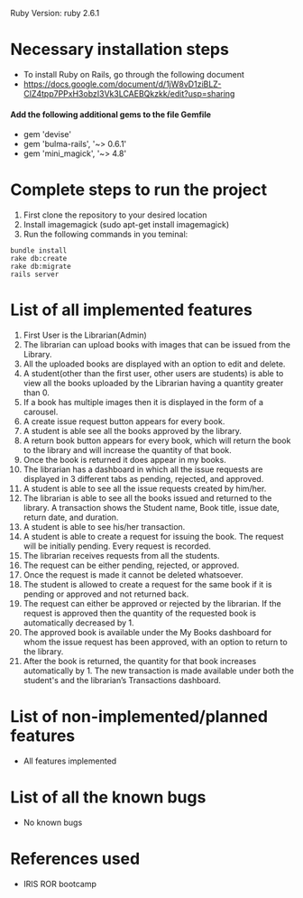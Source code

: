 Ruby Version: ruby 2.6.1
# Necessary installation steps
- To install Ruby on Rails, go through the following document
- https://docs.google.com/document/d/1jW8vD1ziBLZ-ClZ4tpp7PPxH3obzI3Vk3LCAEBQkzkk/edit?usp=sharing
#### Add the following additional gems to the file Gemfile
- gem 'devise'
- gem 'bulma-rails', '~> 0.6.1'
- gem 'mini_magick', '~> 4.8'
# Complete steps to run the project
1. First clone the repository to your desired location
2. Install imagemagick (sudo apt-get install imagemagick)
2. Run the following commands in you teminal:
```
bundle install
rake db:create
rake db:migrate
rails server
```
# List of all implemented features
1. First User is the Librarian(Admin)
2. The librarian can upload books with images that can be issued from the Library.
3. All the uploaded books are displayed with an option to edit and delete.
4. A student(other than the first user, other users are students) is able to view all the books uploaded by the Librarian having a quantity greater than 0.
5. If a book has multiple images then it is displayed in the form of a carousel.
5. A create issue request button appears for every book.
6. A student is able see all the books approved by the library.
7. A return book button appears for every book, which will return the book to the library and will increase the quantity of that book.
8. Once the book is returned it does appear in my books.
9. The librarian has a dashboard in which all the issue requests are displayed in 3 different tabs as pending, rejected, and approved.
10. A student is able to see all the issue requests created by him/her.
11. The librarian is able to see all the books issued and returned to the library. A transaction shows the Student name, Book title, issue date, return date, and duration.
12. A student is able to see his/her transaction. 
13. A student is able to create a request for issuing the book. The request will be initially pending. Every request is recorded.
14. The librarian receives requests from all the students.
15. The request can be either pending, rejected, or approved.
16. Once the request is made it cannot be deleted whatsoever. 
17. The student is allowed to create a request for the same book if it is pending or approved and not returned back.
18. The request can either be approved or rejected by the librarian. If the request is approved then the quantity of the requested book is automatically decreased by 1.
19. The approved book is available under the My Books dashboard for whom the issue request has been approved, with an option to return to the library.
20. After the book is returned, the quantity for that book increases automatically by 1. The new transaction is made available under both the student's and the librarian’s Transactions dashboard.



# List of non-implemented/planned features
- All features implemented
# List of all the known bugs
- No known bugs
# References used
- IRIS ROR bootcamp
